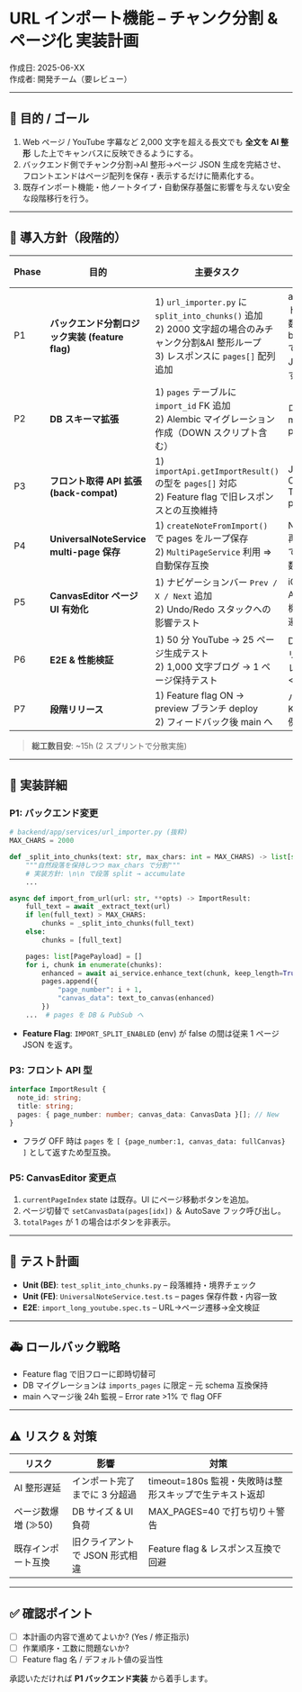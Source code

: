 # URL インポート機能 – チャンク分割 & ページ化 実装計画

作成日: 2025-06-XX  
作成者: 開発チーム（要レビュー）

---
## 🎯 目的 / ゴール
1. Web ページ / YouTube 字幕など 2,000 文字を超える長文でも **全文を AI 整形** した上でキャンバスに反映できるようにする。
2. バックエンド側でチャンク分割→AI 整形→ページ JSON 生成を完結させ、フロントエンドはページ配列を保存・表示するだけに簡素化する。
3. 既存インポート機能・他ノートタイプ・自動保存基盤に影響を与えない安全な段階移行を行う。

---
## 📑 導入方針（段階的）
| Phase | 目的 | 主要タスク | 完了判定 | 想定工数 |
|-------|------|------------|----------|----------|
| P1 | **バックエンド分割ロジック実装 (feature flag)** | 1) `url_importer.py` に `split_into_chunks()` 追加<br>2) 2000 文字超の場合のみチャンク分割&AI 整形ループ<br>3) レスポンスに `pages[]` 配列追加 | a) 単体テストでページ数一致<br>b) Flag=off で従来 JSON を返す | 3h |
| P2 | **DB スキーマ拡張** | 1) `pages` テーブルに `import_id` FK 追加<br>2) Alembic マイグレーション作成（DOWN スクリプト含む） | ローカル migrate → pytest OK | 1h |
| P3 | **フロント取得 API 拡張 (back-compat)** | 1) `importApi.getImportResult()` の型を `pages[]` 対応<br>2) Feature flag で旧レスポンスとの互換維持 | Jest unit OK / TypeSafety pass | 1.5h |
| P4 | **UniversalNoteService multi-page 保存** | 1) `createNoteFromImport()` で pages をループ保存<br>2) `MultiPageService` 利用 ⇒ 自動保存互換 | Notebook 再読み込みでページ件数一致 | 2h |
| P5 | **CanvasEditor ページ UI 有効化** | 1) ナビゲーションバー `Prev / X / Next` 追加<br>2) Undo/Redo スタックへの影響テスト | iOS / Android 実機でページ遷移 OK | 4h |
| P6 | **E2E & 性能検証** | 1) 50 分 YouTube → 25 ページ生成テスト<br>2) 1,000 文字ブログ → 1 ページ保持テスト | Detox シナリオ pass / レイテンシ < 5s | 2h |
| P7 | **段階リリース** | 1) Feature flag ON → preview ブランチ deploy<br>2) フィードバック後 main へ | バグゼロ / KPI <1% 例外率 | 1h |

> **総工数目安**: ~15h (2 スプリントで分散実施)

---
## 🔧 実装詳細
### P1: バックエンド変更
```python
# backend/app/services/url_importer.py (抜粋)
MAX_CHARS = 2000

def _split_into_chunks(text: str, max_chars: int = MAX_CHARS) -> list[str]:
    """自然段落を保持しつつ max_chars で分割"""
    # 実装方針: \n\n で段落 split → accumulate
    ...

async def import_from_url(url: str, **opts) -> ImportResult:
    full_text = await _extract_text(url)
    if len(full_text) > MAX_CHARS:
        chunks = _split_into_chunks(full_text)
    else:
        chunks = [full_text]

    pages: list[PagePayload] = []
    for i, chunk in enumerate(chunks):
        enhanced = await ai_service.enhance_text(chunk, keep_length=True)
        pages.append({
            "page_number": i + 1,
            "canvas_data": text_to_canvas(enhanced)
        })
    ...  # pages を DB & PubSub へ
```
* **Feature Flag**: `IMPORT_SPLIT_ENABLED` (env) が false の間は従来 1 ページ JSON を返す。

### P3: フロント API 型
```ts
interface ImportResult {
  note_id: string;
  title: string;
  pages: { page_number: number; canvas_data: CanvasData }[]; // New
}
```
* フラグ OFF 時は `pages` を `[ {page_number:1, canvas_data: fullCanvas} ]` として返すため型互換。

### P5: CanvasEditor 変更点
1. `currentPageIndex` state は既存。UI にページ移動ボタンを追加。  
2. ページ切替で `setCanvasData(pages[idx])` ＆ AutoSave フック呼び出し。  
3. `totalPages` が 1 の場合はボタンを非表示。

---
## 🧪 テスト計画
* **Unit (BE)**: `test_split_into_chunks.py` – 段落維持・境界チェック
* **Unit (FE)**: `UniversalNoteService.test.ts` – pages 保存件数・内容一致
* **E2E**: `import_long_youtube.spec.ts` – URL→ページ遷移→全文検証

---
## 🚑 ロールバック戦略
* Feature flag で旧フローに即時切替可  
* DB マイグレーションは `imports_pages` に限定 – 元 schema 互換保持  
* main へマージ後 24h 監視 – Error rate >1% で flag OFF

---
## ⚠️ リスク & 対策
| リスク | 影響 | 対策 |
|--------|------|------|
| AI 整形遅延 | インポート完了までに 3 分超過 | timeout=180s 監視・失敗時は整形スキップで生テキスト返却 |
| ページ数爆増 (≫50) | DB サイズ & UI 負荷 | MAX_PAGES=40 で打ち切り＋警告 |
| 既存インポート互換 | 旧クライアントで JSON 形式相違 | Feature flag & レスポンス互換で回避 |

---
## ✅ 確認ポイント
- [ ] 本計画の内容で進めてよいか? (Yes / 修正指示)
- [ ] 作業順序・工数に問題ないか?
- [ ] Feature flag 名 / デフォルト値の妥当性

承認いただければ **P1 バックエンド実装** から着手します。 